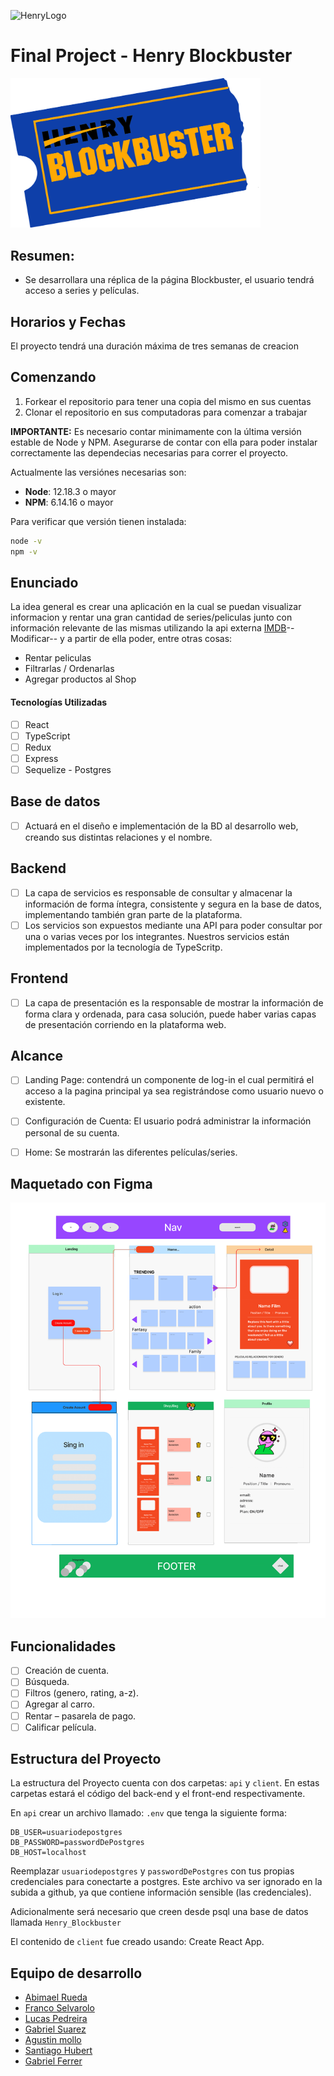 ![HenryLogo](https://d31uz8lwfmyn8g.cloudfront.net/Assets/logo-henry-white-lg.png)

# Final Project - Henry Blockbuster

<img width="400" src="./Blockbuster_logo.png" />

## Resumen:

- Se desarrollara una réplica de la página Blockbuster, el usuario tendrá acceso
a series y películas.

## Horarios y Fechas

El proyecto tendrá una duración máxima de tres semanas de creacion

## Comenzando

 1. Forkear el repositorio para tener una copia del mismo en sus cuentas
 2. Clonar el repositorio en sus computadoras para comenzar a trabajar


__IMPORTANTE:__ Es necesario contar minimamente con la última versión estable de Node y NPM. Asegurarse de contar con ella para poder instalar correctamente las dependecias necesarias para correr el proyecto.

Actualmente las versiónes necesarias son:

- __Node__: 12.18.3 o mayor
- __NPM__: 6.14.16 o mayor

Para verificar que versión tienen instalada:

```bash
node -v
npm -v
```

## Enunciado

La idea general es crear una aplicación en la cual se puedan visualizar informacion y rentar una gran cantidad de series/peliculas junto con información relevante de las mismas utilizando la api externa [IMDB](https://www.imdb.com/)--Modificar-- y a partir de ella poder, entre otras cosas:

- Rentar peliculas
- Filtrarlas / Ordenarlas
- Agregar productos al Shop

#### Tecnologías Utilizadas

- [ ] React
- [ ] TypeScript
- [ ] Redux
- [ ] Express
- [ ] Sequelize - Postgres

## Base de datos

- [ ] Actuará en el diseño e implementación de la BD al desarrollo web, creando sus
distintas relaciones y el nombre.

## Backend

- [ ] La capa de servicios es responsable de consultar y almacenar la información de
forma íntegra, consistente y segura en la base de datos, implementando también
gran parte de la plataforma. 
- [ ] Los servicios son expuestos mediante una API para poder consultar por una o
varias veces por los integrantes. Nuestros servicios están implementados por la
tecnología de TypeScritp. 

## Frontend 

- [ ] La capa de presentación es la responsable de mostrar la información de forma
clara y ordenada, para casa solución, puede haber varias capas de presentación
corriendo en la plataforma web.

## Alcance

- [ ] Landing Page: contendrá un componente de log-in el cual permitirá el acceso a
la pagina principal ya sea registrándose como usuario nuevo o existente.

- [ ] Configuración de Cuenta: El usuario podrá administrar la información personal
de su cuenta.

- [ ] Home: Se mostrarán las diferentes películas/series.

## Maquetado con Figma

 <img width="800" src="./Guia-PF.png" />

## Funcionalidades

- [ ] Creación de cuenta.
- [ ] Búsqueda.
- [ ] Filtros (genero, rating, a-z).
- [ ] Agregar al carro.
- [ ] Rentar – pasarela de pago.
- [ ] Calificar película.

## Estructura del Proyecto

La estructura del Proyecto cuenta con dos carpetas: `api` y `client`. En estas carpetas estará el código del back-end y el front-end respectivamente.

En `api` crear un archivo llamado: `.env` que tenga la siguiente forma:

```env
DB_USER=usuariodepostgres
DB_PASSWORD=passwordDePostgres
DB_HOST=localhost
```

Reemplazar `usuariodepostgres` y `passwordDePostgres` con tus propias credenciales para conectarte a postgres. Este archivo va ser ignorado en la subida a github, ya que contiene información sensible (las credenciales).

Adicionalmente será necesario que creen desde psql una base de datos llamada `Henry_Blockbuster`

El contenido de `client` fue creado usando: Create React App.

## Equipo de desarrollo

- [Abimael Rueda](https://www.linkedin.com/in/abimael-rueda-galindo-4b131b244/)
- [Franco Selvarolo](https://www.linkedin.com/in/francoselvarolo/)
- [Lucas Pedreira](https://www.linkedin.com/in/lucas-pedreira-66a15123a/)
- [Gabriel Suarez](https://www.linkedin.com/in/gabriel-suarez-7357931b3/)
- [Agustin mollo](https://www.linkedin.com/in/agustin-mollo-a3584b243/)
- [Santiago Hubert](https://www.linkedin.com/in/santiago-hubert/)
- [Gabriel Ferrer](https://www.linkedin.com/in/gabriel-ferrer-b25639224/)

